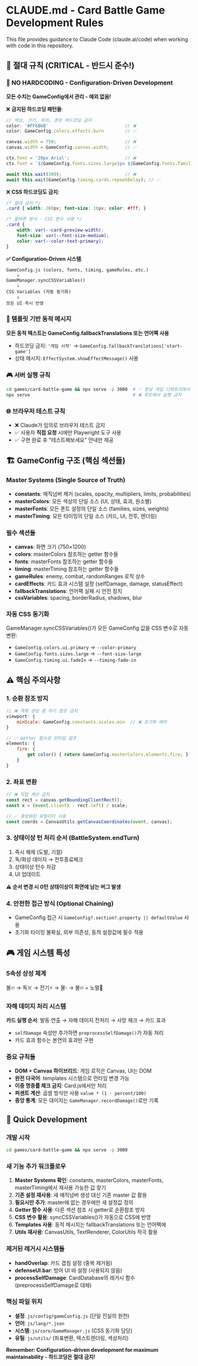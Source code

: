 # CLAUDE.md - Card Battle Game Development Rules

This file provides guidance to Claude Code (claude.ai/code) when working with code in this repository.

## 🔴 절대 규칙 (CRITICAL - 반드시 준수!)

### 🚨 NO HARDCODING - Configuration-Driven Development
**모든 수치는 GameConfig에서 관리 - 예외 없음!**

❌ **금지된 하드코딩 패턴들**:
```javascript
// 색상, 크기, 위치, 폰트 하드코딩 금지
color: '#FF6B6B'                             // ❌
color: GameConfig.colors.effects.burn        // ✅

canvas.width = 750;                          // ❌
canvas.width = GameConfig.canvas.width;      // ✅

ctx.font = '20px Arial';                     // ❌
ctx.font = `${GameConfig.fonts.sizes.large}px ${GameConfig.fonts.families.main}`; // ✅

await this.wait(300);                        // ❌
await this.wait(GameConfig.timing.cards.repeatDelay); // ✅
```

❌ **CSS 하드코딩도 금지**:
```css
/* 절대 금지 */
.card { width: 260px; font-size: 16px; color: #fff; }

/* 올바른 방식 - CSS 변수 사용 */
.card {
    width: var(--card-preview-width);
    font-size: var(--font-size-medium);
    color: var(--color-text-primary);
}
```

**✅ Configuration-Driven 시스템**:
```
GameConfig.js (colors, fonts, timing, gameRules, etc.)
    ↓
GameManager.syncCSSVariables()
    ↓
CSS Variables (자동 동기화)
    ↓
모든 UI 즉시 반영
```

### 🎯 템플릿 기반 동적 메시지
**모든 동적 텍스트는 GameConfig.fallbackTranslations 또는 언어팩 사용**
- 하드코딩 금지: `'게임 시작'` → `GameConfig.fallbackTranslations['start-game']`
- 상태 메시지: `EffectSystem.showEffectMessage()` 사용

### 🎮 서버 실행 규칙
```bash
cd games/card-battle-game && npx serve -p 3000  # ✅ 항상 게임 디렉토리에서
npx serve                                       # ❌ 루트에서 실행 금지
```

### 🌐 브라우저 테스트 규칙
- ❌ Claude가 임의로 브라우저 테스트 금지
- ✅ 사용자 **직접 요청** 시에만 Playwright 도구 사용
- ✅ 구현 완료 후 "테스트해보세요" 안내만 제공

## 🏗️ GameConfig 구조 (핵심 섹션들)

### Master Systems (Single Source of Truth)
- **constants**: 매직넘버 제거 (scales, opacity, multipliers, limits, probabilities)
- **masterColors**: 모든 색상의 단일 소스 (UI, 상태, 효과, 원소별)
- **masterFonts**: 모든 폰트 설정의 단일 소스 (families, sizes, weights)
- **masterTiming**: 모든 타이밍의 단일 소스 (카드, UI, 전투, 렌더링)

### 필수 섹션들
- **canvas**: 화면 크기 (750×1200)
- **colors**: masterColors 참조하는 getter 함수들
- **fonts**: masterFonts 참조하는 getter 함수들
- **timing**: masterTiming 참조하는 getter 함수들
- **gameRules**: enemy, combat, randomRanges 로직 상수
- **cardEffects**: 카드 효과 시스템 설정 (selfDamage, damage, statusEffect)
- **fallbackTranslations**: 언어팩 실패 시 안전 장치
- **cssVariables**: spacing, borderRadius, shadows, blur

### 자동 CSS 동기화
GameManager.syncCSSVariables()가 모든 GameConfig 값을 CSS 변수로 자동 변환:
- `GameConfig.colors.ui.primary` → `--color-primary`
- `GameConfig.fonts.sizes.large` → `--font-size-large`
- `GameConfig.timing.ui.fadeIn` → `--timing-fade-in`

## ⚠️ 핵심 주의사항

### 1. 순환 참조 방지
```javascript
// ❌ 객체 생성 중 자기 참조 금지
viewport: {
    minScale: GameConfig.constants.scales.min  // ❌ 초기화 에러
}

// ✅ Getter 함수로 런타임 참조
elements: {
    fire: {
        get color() { return GameConfig.masterColors.elements.fire; }
    }
}
```

### 2. 좌표 변환
```javascript
// ❌ 직접 계산 금지
const rect = canvas.getBoundingClientRect();
const x = (event.clientX - rect.left) / scale;

// ✅ 중앙화된 유틸리티 사용
const coords = CanvasUtils.getCanvasCoordinates(event, canvas);
```

### 3. 상태이상 턴 처리 순서 (BattleSystem.endTurn)
1. 즉시 해제 (도발, 기절)
2. 독/화상 데미지 → 전투종료체크
3. 상태이상 턴수 차감
4. UI 업데이트

**⚠️ 순서 변경 시 0턴 상태이상이 화면에 남는 버그 발생**

### 4. 안전한 접근 방식 (Optional Chaining)
- GameConfig 접근 시 `GameConfig?.section?.property || defaultValue` 사용
- 초기화 타이밍 불확실, 외부 의존성, 동적 설정값에 필수 적용

## 🎮 게임 시스템 특성

### 5속성 상성 체계
불🔥 → 독☠️ → 전기⚡ → 물💧 → 불🔥 + 노멀👊

### 자해 데미지 처리 시스템
**카드 실행 순서**: 발동 연출 → 자해 데미지 전처리 → 사망 체크 → 카드 효과
- `selfDamage` 속성만 추가하면 `preprocessSelfDamage()`가 자동 처리
- 카드 효과 함수는 본연의 효과만 구현

### 중요 규칙들
- **DOM + Canvas 하이브리드**: 게임 로직은 Canvas, UI는 DOM
- **완전 다국어**: templates 시스템으로 런타임 변경 가능
- **이중 명중률 체크 금지**: Card.js에서만 처리
- **퍼센트 계산**: 곱셈 방식만 사용 `value * (1 - percent/100)`
- **중앙 통계**: 모든 대미지는 `GameManager.recordDamage()`로만 기록

## 🚀 Quick Development

### 개발 시작
```bash
cd games/card-battle-game && npx serve -p 3000
```

### 새 기능 추가 워크플로우
1. **Master Systems 확인**: constants, masterColors, masterFonts, masterTiming에서 재사용 가능한 값 찾기
2. **기존 설정 재사용**: 새 매직넘버 생성 대신 기존 master 값 활용
3. **필요시만 추가**: master에 없는 경우에만 새 설정값 정의
4. **Getter 함수 사용**: 다른 섹션 참조 시 getter로 순환참조 방지
5. **CSS 변수 활용**: syncCSSVariables()가 자동으로 CSS에 반영
6. **Templates 사용**: 동적 메시지는 fallbackTranslations 또는 언어팩에
7. **Utils 재사용**: CanvasUtils, TextRenderer, ColorUtils 적극 활용

### 제거된 레거시 시스템들
- **handOverlap**: 카드 겹침 설정 (중복 제거됨)
- **defenseUI.bar**: 방어 UI 바 설정 (사용되지 않음)
- **processSelfDamage**: CardDatabase의 레거시 함수 (preprocessSelfDamage로 대체)

### 핵심 파일 위치
- **설정**: `js/config/gameConfig.js` (단일 진실의 원천)
- **언어**: `js/lang/*.json`
- **시스템**: `js/core/GameManager.js` (CSS 동기화 담당)
- **유틸**: `js/utils/` (좌표변환, 텍스트렌더링, 색상처리)

**Remember: Configuration-driven development for maximum maintainability - 하드코딩은 절대 금지!**